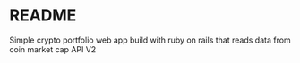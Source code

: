 # README

Simple crypto portfolio web app build with ruby on rails that reads data from coin market cap API V2
